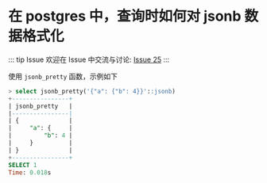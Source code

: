 # 在 postgres 中，查询时如何对 jsonb 数据格式化



::: tip Issue 
 欢迎在 Issue 中交流与讨论: [Issue 25](https://github.com/shfshanyue/Daily-Question/issues/25) 
:::

使用 `jsonb_pretty` 函数，示例如下

``` sql
> select jsonb_pretty('{"a": {"b": 4}}'::jsonb)
+----------------+
| jsonb_pretty   |
|----------------|
| {              |
|     "a": {     |
|         "b": 4 |
|     }          |
| }              |
+----------------+
SELECT 1
Time: 0.018s
```